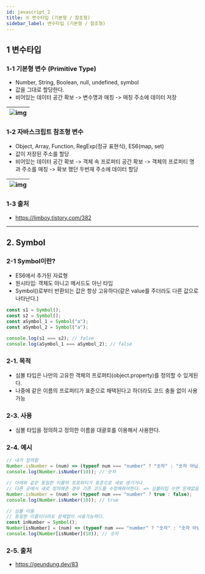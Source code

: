 ```yaml
---
id: javascript_2
title: ※ 변수타입 (기본형 / 참조형)
sidebar_label: 변수타입 (기본형 / 참조형)
---
```


## 1 변수타입

### 1-1 기본형 변수 (Primitive Type)

-   Number, String, Boolean, null, undefined, symbol
-   값을 그대로 할당한다.
-   비어있는 데이터 공간 확보 -> 변수명과 매칭 -> 매칭 주소에 데이터 저장

| ![img](/img/javascript/javascript_2_1.png) |
| ------------------------------------------ |


### 1-2 자바스크립트 참조형 변수

-   Object, Array, Function, RegExp(정규 표현식), ES6(map, set)
-   값이 저장된 주소를 할당
-   비어있는 데이터 공간 확보 -> 객체 속 프로퍼티 공간 확보 -> 객체의 프로퍼티 명과 주소를 매칭 -> 확보 했던 두번재 주소에 데이터 할당

| ![img](/img/javascript/javascript_2_2.png) |
| ------------------------------------------ |


### 1-3 출처

-   https://limboy.tistory.com/382

---

## 2. Symbol

### 2-1 Symbol이란?

-   ES6에서 추가된 자료형
-   원시타입: 객체도 아니고 메서드도 아닌 타입
-   Symbol()로부터 반환되는 값은 항상 고유하다(같은 value를 주더라도 다른 값으로 나타난다.)

```js
const s1 = Symbol();
const s2 = Symbol();
const aSymbol_1 = Symbol("a");
const aSymbol_2 = Symbol("a");

console.log(s1 === s2); // false
console.log(aSymbol_1 === aSymbol_2); // false
```

### 2-1. 목적

-   심볼 타입은 나만의 고유한 객체의 프로퍼티(object.property)를 정의할 수 있게된다.
-   나중에 같은 이름의 프로퍼티가 표준으로 채택된다고 하더라도 코드 충돌 없이 사용 가능

### 2-3. 사용

-   심볼 타입을 정의하고 정의한 이름을 대괄호를 이용해서 사용한다.

### 2-4. 예시

```js
// 내가 정의함
Number.isNumber = (num) => (typeof num === "number" ? "숫자" : "숫자 아님");
console.log(Number.isNumber(10)); // 숫자

// 아래와 같은 동일한 이름의 프로퍼티가 표준으로 새로 생기거나
// 다른 곳에서 새로 정의해준 경우 기존 코드를 수정해줘야한다. => 심볼타입 쓰면 문제없음
Number.isNumber = (num) => (typeof num === "number" ? true : false);
console.log(Number.isNumber(10)); // true

// 심볼 이용
// 동일한 이름이더라도 문제없이 사용가능하다.
const inNumber = Symbol();
Number[isNumber] = (num) => (typeof num === "number" ? "숫자" : "숫자 아님");
console.log(Number[isNumber](10)); // 숫자
```

### 2-5. 출처

-   https://geundung.dev/83
